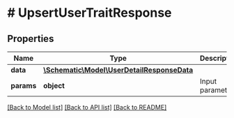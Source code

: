 # # UpsertUserTraitResponse

## Properties

Name | Type | Description | Notes
------------ | ------------- | ------------- | -------------
**data** | [**\Schematic\Model\UserDetailResponseData**](UserDetailResponseData.md) |  |
**params** | **object** | Input parameters |

[[Back to Model list]](../../README.md#models) [[Back to API list]](../../README.md#endpoints) [[Back to README]](../../README.md)
